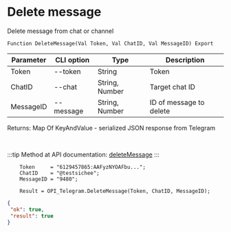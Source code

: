 ﻿---
sidebar_position: 7
---

# Delete message
 Delete message from chat or channel



`Function DeleteMessage(Val Token, Val ChatID, Val MessageID) Export`

  | Parameter | CLI option | Type | Description |
  |-|-|-|-|
  | Token | --token | String | Token |
  | ChatID | --chat | String, Number | Target chat ID |
  | MessageID | --message | String, Number | ID of message to delete |

  
  Returns:  Map Of KeyAndValue - serialized JSON response from Telegram

<br/>

:::tip
Method at API documentation: [deleteMessage](https://core.telegram.org/bots/api#deletemessage)
:::
<br/>


```bsl title="Code example"
    Token     = "6129457865:AAFyzNYOAFbu...";
    ChatID    = "@testsichee";
    MessageID = "9480";

    Result = OPI_Telegram.DeleteMessage(Token, ChatID, MessageID);
```
 



```json title="Result"
{
 "ok": true,
 "result": true
}
```
